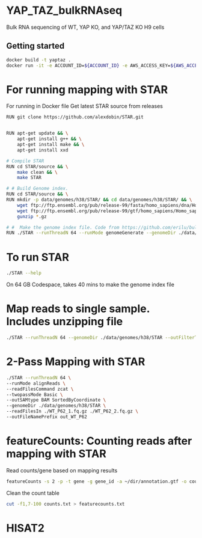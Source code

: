 # YAP_TAZ_bulkRNAseq
Bulk RNA sequencing of WT, YAP KO, and YAP/TAZ KO H9 cells

## Getting started

```bash
docker build -t yaptaz .
docker run -it -e ACCOUNT_ID=${ACCOUNT_ID} -e AWS_ACCESS_KEY=${AWS_ACCESS_KEY} -e AWS_SECRET_KEY=${AWS_SECRET_KEY} --name ytcontainer yaptaz
```
# For running mapping with STAR
For running in Docker file
Get latest STAR source from releases
```bash
RUN git clone https://github.com/alexdobin/STAR.git


RUN apt-get update && \
    apt-get install g++ && \
    apt-get install make && \
    apt-get install xxd

# Compile STAR
RUN cd STAR/source && \
    make clean && \
    make STAR

# # Build Genome index.
RUN cd STAR/source && \
RUN mkdir -p data/genomes/h38/STAR/ && cd data/genomes/h38/STAR/ && \
    wget ftp://ftp.ensembl.org/pub/release-99/fasta/homo_sapiens/dna/Homo_sapiens.GRCh38.dna.primary_assembly.fa.gz && \
    wget ftp://ftp.ensembl.org/pub/release-99/gtf/homo_sapiens/Homo_sapiens.GRCh38.99.gtf.gz && \
    gunzip *.gz

# #  Make the genome index file. Code from https://github.com/erilu/bulk-rnaseq-analysis
RUN ./STAR --runThreadN 64 --runMode genomeGenerate --genomeDir ./data/genomes/h38/STAR/ --genomeFastaFiles ./data/genomes/h38/STAR/Homo_sapiens.GRCh38.dna.primary_assembly.fa --sjdbGTFfile ./data/genomes/h38/STAR/Homo_sapiens.GRCh38.99.gtf
```

# To run STAR
```bash
./STAR --help
```
On 64 GB Codespace, takes 40 mins to make the genome index file

# Map reads to single sample. Includes unzipping file
```bash
./STAR --runThreadN 64 --genomeDir ./data/genomes/h38/STAR --outFilterType BySJout --outFilterMismatchNoverLmax 0.04 --outFilterMismatchNmax 999 --alignSJDBoverhangMin 1 --alignSJoverhangMin 8 --outFilterMultimapNmax 20 --alignIntronMin 20 --alignIntronMax 1000000 --alignMatesGapMax 1000000 --readFilesIn ./WT_P62_1.fq.gz --readFilesCommand zcat --clip3pAdapterSeq GATCGGAAGAGCACACGTCTGAACTCCAGTCAC --outSAMtype BAM SortedByCoordinate --quantMode GeneCounts --outFileNamePrefix out_WT_P62_1
```

# 2-Pass Mapping with STAR
```bash
./STAR --runThreadN 64 \
--runMode alignReads \
--readFilesCommand zcat \
--twopassMode Basic \
--outSAMtype BAM SortedByCoordinate \
--genomeDir ./data/genomes/h38/STAR \
--readFilesIn ./WT_P62_1.fq.gz ./WT_P62_2.fq.gz \
--outFileNamePrefix out_WT_P62
```

# featureCounts: Counting reads after mapping with STAR
Read counts/gene based on mapping results
```bash
featureCounts -s 2 -p -t gene -g gene_id -a ~/dir/annotation.gtf -o counts.txt *.bam
```
Clean the count table
```bash
cut -f1,7-100 counts.txt > featurecounts.txt
```

# HISAT2


